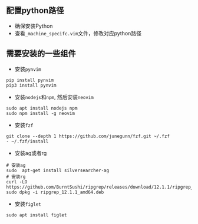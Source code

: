 ## 配置python路径
- 确保安装Python
- 查看`_machine_specifc.vim`文件，修改对应python路径

## 需要安装的一些组件

- 安装`pynvim`

```
pip install pynvim
pip3 install pynvim
```

- 安装`nodejs`和`npm`, 然后安装`neovim`

```
sudo apt install nodejs npm
sudo npm install -g neovim
```

- 安装`fzf`

```
git clone --depth 1 https://github.com/junegunn/fzf.git ~/.fzf
- ~/.fzf/install
```

- 安装ag或者rg

```
# 安装ag
sudo  apt-get install silversearcher-ag
# 安装rg
curl -LO https://github.com/BurntSushi/ripgrep/releases/download/12.1.1/ripgrep_12.1.1_amd64.deb
sudo dpkg -i ripgrep_12.1.1_amd64.deb
```

- 安装`figlet`

```
sudo apt install figlet
```
